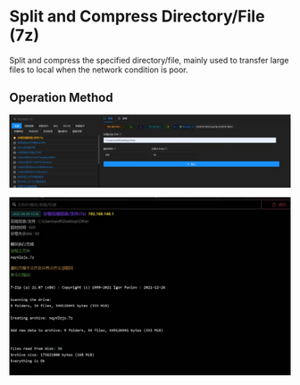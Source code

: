 # Split and Compress Directory/File (7z)


Split and compress the specified directory/file, mainly used to transfer large files to local when the network condition is poor.

## Operation Method
![](img\Collection_ArchiveCollectedData_ArchiveViaCustomMethod_7z\1.webp)

![](img\Collection_ArchiveCollectedData_ArchiveViaCustomMethod_7z\2.webp)